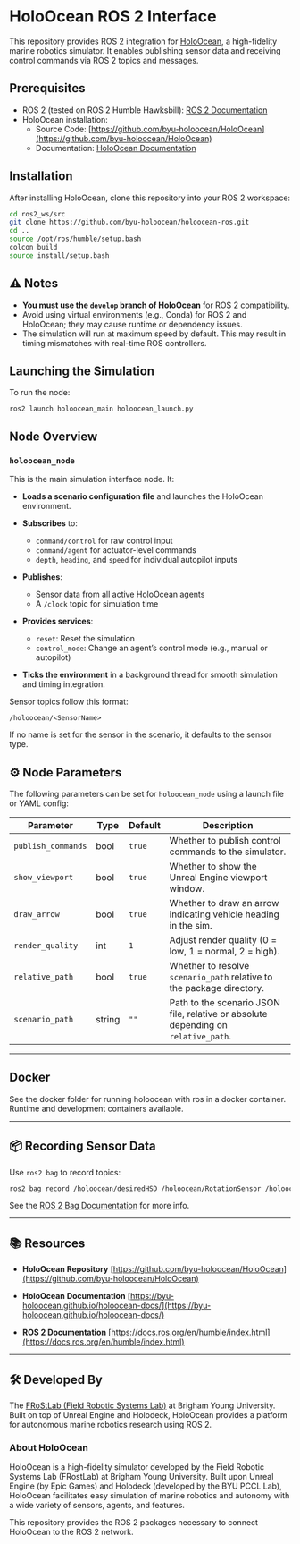 # HoloOcean ROS 2 Interface

This repository provides ROS 2 integration for [HoloOcean](https://github.com/byu-holoocean/HoloOcean), a high-fidelity marine robotics simulator. It enables publishing sensor data and receiving control commands via ROS 2 topics and messages.

## Prerequisites

- ROS 2 (tested on ROS 2 Humble Hawksbill): [ROS 2 Documentation](https://docs.ros.org/en/humble/index.html)
- HoloOcean installation:
  - Source Code: [https://github.com/byu-holoocean/HoloOcean](https://github.com/byu-holoocean/HoloOcean)
  - Documentation: [HoloOcean Documentation](https://byu-holoocean.github.io/holoocean-docs/)

## Installation

After installing HoloOcean, clone this repository into your ROS 2 workspace:

```bash
cd ros2_ws/src
git clone https://github.com/byu-holoocean/holoocean-ros.git
cd ..
source /opt/ros/humble/setup.bash
colcon build
source install/setup.bash
```

## ⚠️ Notes

* **You must use the `develop` branch of HoloOcean** for ROS 2 compatibility.
* Avoid using virtual environments (e.g., Conda) for ROS 2 and HoloOcean; they may cause runtime or dependency issues.
* The simulation will run at maximum speed by default. This may result in timing mismatches with real-time ROS controllers.

## Launching the Simulation

To run the node:

```
ros2 launch holoocean_main holoocean_launch.py
```

## Node Overview

### `holoocean_node`

This is the main simulation interface node. It:

* **Loads a scenario configuration file** and launches the HoloOcean environment.
* **Subscribes** to:

  * `command/control` for raw control input
  * `command/agent` for actuator-level commands
  * `depth`, `heading`, and `speed` for individual autopilot inputs
* **Publishes**:

  * Sensor data from all active HoloOcean agents
  * A `/clock` topic for simulation time
* **Provides services**:

  * `reset`: Reset the simulation
  * `control_mode`: Change an agent’s control mode (e.g., manual or autopilot)
* **Ticks the environment** in a background thread for smooth simulation and timing integration.

Sensor topics follow this format:

```
/holoocean/<SensorName>
```

If no name is set for the sensor in the scenario, it defaults to the sensor type.

## ⚙️ Node Parameters

The following parameters can be set for `holoocean_node` using a launch file or YAML config:

| Parameter          | Type   | Default | Description                                                                        |
| ------------------ | ------ | ------- | ---------------------------------------------------------------------------------- |
| `publish_commands` | bool   | `true`  | Whether to publish control commands to the simulator.                              |
| `show_viewport`    | bool   | `true`  | Whether to show the Unreal Engine viewport window.                                 |
| `draw_arrow`       | bool   | `true`  | Whether to draw an arrow indicating vehicle heading in the sim.                    |
| `render_quality`   | int    | `1`     | Adjust render quality (0 = low, 1 = normal, 2 = high).                             |
| `relative_path`    | bool   | `true`  | Whether to resolve `scenario_path` relative to the package directory.              |
| `scenario_path`    | string | `""`    | Path to the scenario JSON file, relative or absolute depending on `relative_path`. |

---

## Docker 

See the docker folder for running holoocean with ros in a docker container.
Runtime and development containers available. 

---


## 📦 Recording Sensor Data

Use `ros2 bag` to record topics:

```bash
ros2 bag record /holoocean/desiredHSD /holoocean/RotationSensor /holoocean/LocationSensor -o ~/rosbags/holoocean_test
```

See the [ROS 2 Bag Documentation](https://docs.ros.org/en/humble/Tutorials/Beginner-CLI-Tools/Recording-And-Playing-Back-Data/Recording-And-Playing-Back-Data.html) for more info.

---

## 📚 Resources

* **HoloOcean Repository**
  [https://github.com/byu-holoocean/HoloOcean](https://github.com/byu-holoocean/HoloOcean)

* **HoloOcean Documentation**
  [https://byu-holoocean.github.io/holoocean-docs/](https://byu-holoocean.github.io/holoocean-docs/)

* **ROS 2 Documentation**
  [https://docs.ros.org/en/humble/index.html](https://docs.ros.org/en/humble/index.html)

---

## 🛠 Developed By

The [FRoStLab (Field Robotic Systems Lab)](https://frostlab.byu.edu/) at Brigham Young University. Built on top of Unreal Engine and Holodeck, HoloOcean provides a platform for autonomous marine robotics research using ROS 2.

### About HoloOcean

HoloOcean is a high-fidelity simulator developed by the Field Robotic Systems Lab (FRostLab) at Brigham Young University. Built upon Unreal Engine (by Epic Games) and Holodeck (developed by the BYU PCCL Lab), HoloOcean facilitates easy simulation of marine robotics and autonomy with a wide variety of sensors, agents, and features.

This repository provides the ROS 2 packages necessary to connect HoloOcean to the ROS 2 network.
